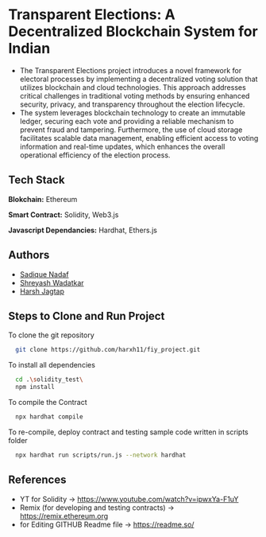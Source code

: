 # **Transparent Elections: A Decentralized Blockchain System for Indian**

- The Transparent Elections project introduces a novel framework for electoral processes by
  implementing a decentralized voting solution that utilizes blockchain and cloud technologies.
  This approach addresses critical challenges in traditional voting methods by ensuring enhanced
  security, privacy, and transparency throughout the election lifecycle.
- The system leverages blockchain technology to create an immutable ledger, securing each vote
  and providing a reliable mechanism to prevent fraud and tampering. Furthermore, the use of
  cloud storage facilitates scalable data management, enabling efficient access to voting
  information and real-time updates, which enhances the overall operational efficiency of the
  election process.

## Tech Stack

**Blokchain:** Ethereum

**Smart Contract:** Solidity, Web3.js

**Javascript Dependancies:** Hardhat, Ethers.js

## Authors

- [Sadique Nadaf](https://www.github.com/)
- [Shreyash Wadatkar](https://www.github.com/)
- [Harsh Jagtap](https://www.github.com/harxh11)


## Steps to Clone and Run Project

To clone the git repository

```bash
  git clone https://github.com/harxh11/fiy_project.git
```

To install all dependencies

```bash
  cd .\solidity_test\
  npm install
```

To compile the Contract

```bash
  npx hardhat compile
```

To re-compile, deploy contract and testing sample code written in scripts folder

```bash
  npx hardhat run scripts/run.js --network hardhat
```


## References

- YT for Solidity -> https://www.youtube.com/watch?v=ipwxYa-F1uY
- Remix (for developing and testing contracts) -> https://remix.ethereum.org
- for Editing GITHUB Readme file -> https://readme.so/
